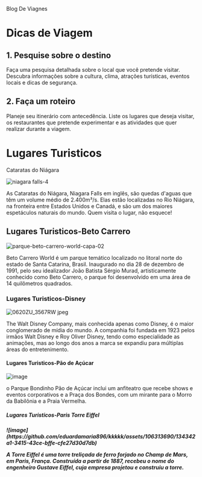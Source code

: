  Blog De Viagnes
<!DOCTYPE html>
<html>
<head>
    <link rel="stylesheet" type="text/css" href="style.css">
</head>
<body>
    <h1>Dicas de Viagem</h1>
    <div class="dica">
        <h2>1. Pesquise sobre o destino</h2>
        <p>Faça uma pesquisa detalhada sobre o local que você pretende visitar. Descubra informações sobre a cultura, clima, atrações turísticas, eventos locais e dicas de segurança.</p>
    </div>
    <div class="dica">
        <h2>2. Faça um roteiro</h2>
        <p>Planeje seu itinerário com antecedência. Liste os lugares que deseja visitar, os restaurantes que pretende experimentar e as atividades que quer realizar durante a viagem.</p>
    </div>
    <!-- Adicione mais dicas aqui -->
</body>
</html>


<!DOCTYPE html>
<html>
<head>
 
 
</head>
<body>
    <!DOCTYPE html>
<html>
<head>
     <h1>Lugares Turisticos</h1>
     <div class="lugar-turistico">
      <p>Cataratas do Niágara</p>

 ![niagara falls-4](https://github.com/eduardamaria896/kkkkk/assets/106313690/a9b9625d-23f0-4a25-8eee-b10c9d45e58c)
   <p>As Cataratas do Niágara, Niagara Falls em inglês, são quedas d'aguas que têm um volume médio de 2.400m³/s. Elas estão localizadas no Rio Niágara, na fronteira entre Estados Unidos e Canadá, e são um dos maiores espetáculos naturais do mundo. Quem visita o lugar, não esquece!</p>

  <h2>Lugares Turisticos-Beto Carrero</h2>
  
 ![parque-beto-carrero-world-capa-02](https://github.com/eduardamaria896/kkkkk/assets/106313690/5952fcb3-6a9d-4d8d-b874-3899a2812243)
<p>Beto Carrero World é um parque temático localizado no litoral norte do estado de Santa Catarina, Brasil. Inaugurado no dia 28 de dezembro de 1991, pelo seu idealizador João Batista Sérgio Murad, artisticamente conhecido como Beto Carrero, o parque foi desenvolvido em uma área de 14 quilômetros quadrados.
</p>

 <h3>Lugares Turisticos-Disney</h3>

![0620ZU_3567RW jpeg](https://github.com/eduardamaria896/kkkkk/assets/106313690/ed0ce96e-119b-4f61-beaa-ebdf457efa8f)
<p>The Walt Disney Company, mais conhecida apenas como Disney, é o maior conglomerado de mídia do mundo. A companhia foi fundada em 1923 pelos irmãos Walt Disney e Roy Oliver Disney, tendo como especialidade as animações, mas ao longo dos anos a marca se expandiu para múltiplas áreas do entretenimento.</p>

<h4>Lugares Turisticos-Pão de Açúcar</h4>

![image](https://github.com/eduardamaria896/kkkkk/assets/106313690/1889b475-050d-43bf-8968-1f5a5a11118b)
<p>o Parque Bondinho Pão de Açúcar inclui um anfiteatro que recebe shows e eventos corporativos e a Praça dos Bondes, com um mirante para o Morro da Babilônia e a Praia Vermelha.</p>

<h5>Lugares Turisticos-Paris Torre Eiffel<h5>
 ![image](https://github.com/eduardamaria896/kkkkk/assets/106313690/134342a1-3415-43ce-bffe-cfe27d30d7db)
<p>A Torre Eiffel é uma torre treliçada de ferro forjado no Champ de Mars, em Paris, França. Construída a partir de 1887, recebeu o nome do engenheiro Gustave Eiffel, cuja empresa projetou e construiu a torre.</p>

  </div>

</body>
</html>
